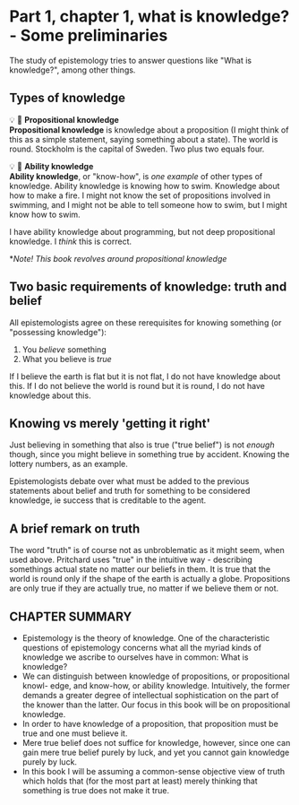 # Part 1, chapter 1, what is knowledge? - Some preliminaries

The study of epistemology tries to answer questions like "What is knowledge?", among other things.

## Types of knowledge

:bulb: :brain:
**Propositional knowledge**  
**Propositional knowledge** is knowledge about a proposition (I might think of this as a simple statement, saying something about a state). The world is round. Stockholm is the capital of Sweden. Two plus two equals four.

:bulb: :brain: **Ability knowledge**  
**Ability knowledge**, or "know-how", is *one example* of other types of knowledge. Ability knowledge is knowing how to swim. Knowledge about how to make a fire. I might not know the set of propositions involved in swimming, and I might not be able to tell someone how to swim, but I might know how to swim.

I have ability knowledge about programming, but not deep propositional knowledge. I *think* this is correct.

**Note! This book revolves around *propositional* knowledge*

## Two basic requirements of knowledge: truth and belief

All epistemologists agree on these rerequisites for knowing something (or "possessing knowledge"):

1. You *believe* something
2. What you believe is *true*

If I believe the earth is flat but it is not flat, I do not have knowledge about this.
If I do not believe the world is round but it is round, I do not have knowledge about this.

## Knowing vs merely 'getting it right'

Just believing in something that also is true ("true belief") is not *enough* though, since you might believe in something true by accident. Knowing the lottery numbers, as an example.

Epistemologists debate over what must be added to the previous statements about belief and truth for something to be considered knowledge, ie success that is creditable to the agent.

## A brief remark on truth

The word "truth" is of course not as unbroblematic as it might seem, when used above. Pritchard uses "true" in the intuitive way - describing somethings actual state no matter our beliefs in them. It is true that the world is round only if the shape of the earth is actually a globe. Propositions are only true if they are actually true, no matter if we believe them or not.

## CHAPTER SUMMARY

- Epistemology is the theory of knowledge. One of the characteristic questions
of epistemology concerns what all the myriad kinds of knowledge we ascribe to
ourselves have in common: What is knowledge?
- We can distinguish between knowledge of propositions, or propositional knowl-
edge, and know-how, or ability knowledge. Intuitively, the former demands a
greater degree of intellectual sophistication on the part of the knower than the
latter. Our focus in this book will be on propositional knowledge.
- In order to have knowledge of a proposition, that proposition must be true and
one must believe it.
- Mere true belief does not suffice for knowledge, however, since one can gain mere
true belief purely by luck, and yet you cannot gain knowledge purely by luck.
- In this book I will be assuming a common-sense objective view of truth which
holds that (for the most part at least) merely thinking that something is true does
not make it true.
